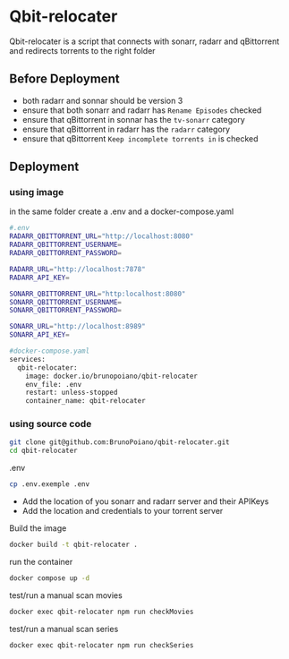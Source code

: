 # Qbit-relocater

Qbit-relocater is a script that connects with sonarr, radarr and qBittorrent and redirects torrents to the right folder

## Before Deployment
- both radarr and sonnar should be version 3
- ensure that both sonarr and radarr has `Rename Episodes` checked
- ensure that qBittorrent in sonnar has the `tv-sonarr` category
- ensure that qBittorrent in radarr has the `radarr` category
- ensure that qBittorrent `Keep incomplete torrents in` is checked


## Deployment

### using image
in the same folder create a .env and a docker-compose.yaml
```bash
#.env
RADARR_QBITTORRENT_URL="http://localhost:8080"
RADARR_QBITTORRENT_USERNAME=
RADARR_QBITTORRENT_PASSWORD=

RADARR_URL="http://localhost:7878"
RADARR_API_KEY=

SONARR_QBITTORRENT_URL="http:localhost:8080"
SONARR_QBITTORRENT_USERNAME=
SONARR_QBITTORRENT_PASSWORD=

SONARR_URL="http://localhost:8989"
SONARR_API_KEY=
```


```bash
#docker-compose.yaml
services:
  qbit-relocater:
    image: docker.io/brunopoiano/qbit-relocater
    env_file: .env
    restart: unless-stopped
    container_name: qbit-relocater
```

### using source code

```bash
git clone git@github.com:BrunoPoiano/qbit-relocater.git
cd qbit-relocater
```

.env
```bash
cp .env.exemple .env
```
 - Add the location of you sonarr and radarr server and their APIKeys
 - Add the location and credentials to your torrent server


Build the image
```bash
docker build -t qbit-relocater .
```

run the container
```bash
docker compose up -d
```

test/run a manual scan movies
```bash
docker exec qbit-relocater npm run checkMovies
```
test/run a manual scan series
```bash
docker exec qbit-relocater npm run checkSeries
```
